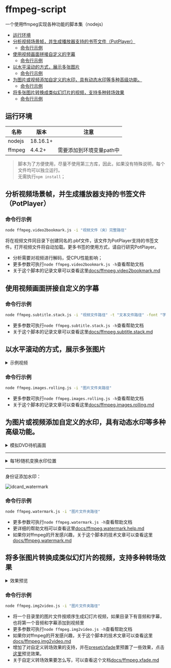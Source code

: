 # ffmpeg-script

一个使用ffmpeg实现各种功能的脚本集（nodejs）

- [运行环境](#运行环境)
- [分析视频场景帧，并生成播放器支持的书签文件（PotPlayer）](#分析视频场景帧并生成播放器支持的书签文件potplayer)
  - [命令行示例](#命令行示例)
- [使用视频画面拼接自定义的字幕](#使用视频画面拼接自定义的字幕)
  - [命令行示例](#命令行示例-1)
- [以水平滚动的方式，展示多张图片](#以水平滚动的方式展示多张图片)
  - [命令行示例](#命令行示例-2)
- [为图片或视频添加自定义的水印，具有动态水印等多种高级功能。](#为图片或视频添加自定义的水印具有动态水印等多种高级功能)
  - [命令行示例](#命令行示例-3)
- [将多张图片转换成类似幻灯片的视频，支持多种转场效果](#将多张图片转换成类似幻灯片的视频支持多种转场效果)
  - [命令行示例](#命令行示例-4)

## 运行环境

| 名称   | 版本     | 注意                     |
| ------ | -------- | ------------------------ |
| nodejs | 18.16.1+ |                          |
| ffmpeg | 4.4.2+   | 需要添加到环境变量path中 |

> 脚本为了方便使用，尽量不使用第三方库，因此，如果没有特殊说明，每个文件均可以独立运行。  
> 无需执行`npm install`；

## 分析视频场景帧，并生成播放器支持的书签文件（PotPlayer）

### 命令行示例

```bash
node ffmpeg.video2bookmark.js -i "视频文件（夹）完整路径"
```

将在视频文件同目录下创建同名的.pbf文件，该文件为PotPlayer支持的书签文件。打开视频文件将自动加载。更多书签的使用方式，请自行研究PotPlayer。

- 分析需要对视频进行解码，受CPU性能影响；
- 更多参数可执行`node ffmpeg.video2bookmark.js -h`查看帮助文档
- 关于这个脚本的记录文章可以查看这里[docs/ffmpeg.video2bookmark.md](docs/ffmpeg.video2bookmark.md)


## 使用视频画面拼接自定义的字幕

### 命令行示例

```bash
node ffmpeg.subtitle.stack.js -i "视频文件路径" -t "文本文件路径" -font "字体文件路径"
```

- 更多参数可执行`node ffmpeg.subtitle.stack.js -h`查看帮助文档
- 关于这个脚本的记录文章可以查看这里[docs/ffmpeg.subtitle.stack.md](docs/ffmpeg.subtitle.stack.md)


## 以水平滚动的方式，展示多张图片

<details>
<summary>示例视频</summary>
<video src="https://github.com/jifengg/ffmpeg-script/assets/17020523/9441cc35-591c-486d-a8f5-d7768ffd5475" controls>你的浏览器不支持播放视频</video>
</details>

### 命令行示例

```bash
node ffmpeg.images.rolling.js -i "图片文件夹路径"
```

- 更多参数可执行`node ffmpeg.images.rolling.js -h`查看帮助文档
- 关于这个脚本的记录文章可以查看这里[docs/ffmpeg.images.rolling.md](docs/ffmpeg.images.rolling.md)


## 为图片或视频添加自定义的水印，具有动态水印等多种高级功能。


<details>
<summary>模拟DVD待机画面</summary>
<video src="https://github.com/jifengg/ffmpeg-script/assets/17020523/02c00806-2514-4dc8-9bdf-df53f66f9931" controls>你的浏览器不支持播放视频</video>
</details>

----

<details>
<summary>每1秒随机变换水印位置</summary>
<video src="https://github.com/jifengg/ffmpeg-script/assets/17020523/b5ba5de5-ca52-417e-a0b3-dbf43bf6bff4" controls>你的浏览器不支持播放视频</video>
</details>

----

身份证添加水印：

![idcard_watermark](https://github.com/jifengg/ffmpeg-script/assets/17020523/7e8dff92-feec-40e3-978f-54df1fabdad5)


### 命令行示例

```bash
node ffmpeg.watermark.js -i "图片文件夹路径"
```

- 更多参数可执行`node ffmpeg.watermark.js -h`查看帮助文档
- 更详细的帮助文档可以查看这里[docs/ffmpeg.watermark.help.md](docs/ffmpeg.watermark.help.md)
- 如果你对ffmpeg的开发感兴趣，关于这个脚本的技术文章可以查看这里[docs/ffmpeg.watermark.md](docs/ffmpeg.watermark.md)


## 将多张图片转换成类似幻灯片的视频，支持多种转场效果

<details>
<summary>效果预览</summary>
<video src="https://github.com/jifengg/ffmpeg-script/assets/17020523/fb0c9182-9161-4692-8884-a5faa98a3abd" controls>你的浏览器不支持播放视频</video>
</details>

### 命令行示例

```bash
node ffmpeg.img2video.js -i "图片文件夹路径"
```

- 将一个目录里的图片文件按顺序生成幻灯片视频，如果目录下有音频和字幕，也将第一个音频和字幕添加到视频里
- 更多参数可执行`node ffmpeg.img2video.js -h`查看帮助文档
- 如果你对ffmpeg的开发感兴趣，关于这个脚本的技术文章可以查看这里[docs/ffmpeg.img2video.md](docs/ffmpeg.img2video.md)
- 增加了对自定义转场效果的支持，并在[preset/xfade](preset/xfade)里预置了一些效果，点击[这里](docs/ffmpeg.img2video.custom.transitions.md)预览效果。
- 关于自定义转场效果要怎么写，可以查看这个文档[docs/ffmpeg.xfade.md](docs/ffmpeg.xfade.md)